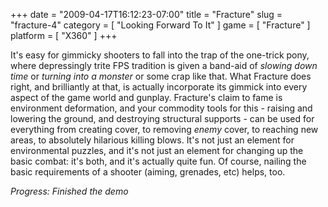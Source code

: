 +++
date = "2009-04-17T16:12:23-07:00"
title = "Fracture"
slug = "fracture-4"
category = [ "Looking Forward To It" ]
game = [ "Fracture" ]
platform = [ "X360" ]
+++

It's easy for gimmicky shooters to fall into the trap of the one-trick pony, where depressingly trite FPS tradition is given a band-aid of <i>slowing down time</i> or <i>turning into a monster</i> or some crap like that.  What Fracture does right, and brilliantly at that, is actually incorporate its gimmick into every aspect of the game world and gunplay.  Fracture's claim to fame is environment deformation, and your commodity tools for this - raising and lowering the ground, and destroying structural supports - can be used for everything from creating cover, to removing <i>enemy</i> cover, to reaching new areas, to absolutely hilarious killing blows.  It's not just an element for environmental puzzles, and it's not just an element for changing up the basic combat: it's both, and it's actually quite fun.  Of course, nailing the basic requirements of a shooter (aiming, grenades, etc) helps, too.

<i>Progress: Finished the demo</i>
